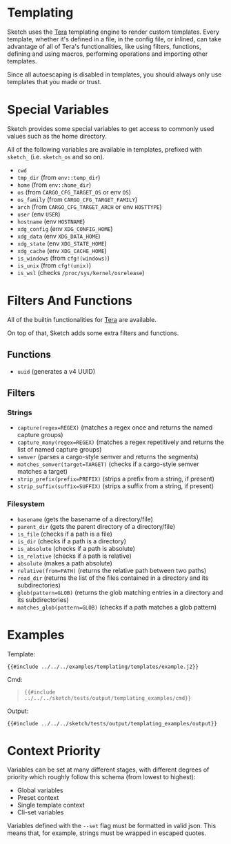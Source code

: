 # Templating

Sketch uses the [Tera](https://keats.github.io/tera/docs/) templating engine to render custom templates. Every template, whether it's defined in a file, in the config file, or inlined, can take advantage of all of Tera's functionalities, like using filters, functions, defining and using macros, performing operations and importing other templates.

<div class="warning">
Since all autoescaping is disabled in templates, you should always only use templates that you made or trust.
</div>

# Special Variables

Sketch provides some special variables to get access to commonly used values such as the home directory. 

All of the following variables are available in templates, prefixed with `sketch_` (i.e. `sketch_os` and so on).

- `cwd`
- `tmp_dir` (from `env::temp_dir`)
- `home` (from `env::home_dir`)
- `os` (from `CARGO_CFG_TARGET_OS` or env `OS`)
- `os_family` (from `CARGO_CFG_TARGET_FAMILY`)
- `arch` (from `CARGO_CFG_TARGET_ARCH` or env `HOSTTYPE`)
- `user` (env `USER`)
- `hostname` (env `HOSTNAME`)
- `xdg_config` (env `XDG_CONFIG_HOME`)
- `xdg_data` (env `XDG_DATA_HOME`)
- `xdg_state` (env `XDG_STATE_HOME`)
- `xdg_cache` (env `XDG_CACHE_HOME`)
- `is_windows` (from `cfg!(windows)`)
- `is_unix` (from `cfg!(unix)`)
- `is_wsl` (checks `/proc/sys/kernel/osrelease`)

# Filters And Functions

All of the builtin functionalities for [Tera](https://keats.github.io/tera/docs/) are available. 

On top of that, Sketch adds some extra filters and functions.

## Functions

- `uuid` (generates a v4 UUID)

## Filters

### Strings

- `capture(regex=REGEX)` (matches a regex once and returns the named capture groups)
- `capture_many(regex=REGEX)` (matches a regex repetitively and returns the list of named capture groups)
- `semver` (parses a cargo-style semver and returns the segments)
- `matches_semver(target=TARGET)` (checks if a cargo-style semver matches a target)
- `strip_prefix(prefix=PREFIX)` (strips a prefix from a string, if present)
- `strip_suffix(suffix=SUFFIX)` (strips a suffix from a string, if present)

### Filesystem

- `basename` (gets the basename of a directory/file)
- `parent_dir` (gets the parent directory of a directory/file)
- `is_file` (checks if a path is a file)
- `is_dir` (checks if a path is a directory)
- `is_absolute` (checks if a path is absolute)
- `is_relative` (checks if a path is relative)
- `absolute` (makes a path absolute)
- `relative(from=PATH)` (returns the relative path between two paths)
- `read_dir` (returns the list of the files contained in a directory and its subdirectories)
- `glob(pattern=GLOB)` (returns the glob matching entries in a directory and its subdirectories)
- `matches_glob(pattern=GLOB)` (checks if a path matches a glob pattern)

# Examples

Template:

```jinja
{{#include ../../../examples/templating/templates/example.j2}}
```

Cmd:

>`{{#include ../../../sketch/tests/output/templating_examples/cmd}}`

Output:

```
{{#include ../../../sketch/tests/output/templating_examples/output}}
```

# Context Priority

Variables can be set at many different stages, with different degrees of priority which roughly follow this schema (from lowest to highest):

- Global variables
- Preset context
- Single template context
- Cli-set variables

<div class="warning">
Variables defined with the <code>--set</code> flag must be formatted in valid json. This means that, for example, strings must be wrapped in escaped quotes.
</div>

